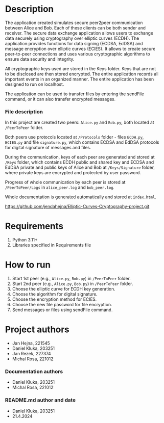 # Description

The application created simulates secure peer2peer communication between Alice and Bob. Each of these clients can be both sender and receiver. The secure data exchange application allows users to exchange data securely using cryptography over elliptic curves (ECDH). The application provides functions for data signing (ECDSA, EdDSA) and message encryption over elliptic curves (ECIES). It allows to create secure peer-to-peer connections and uses various cryptographic algorithms to ensure data security and integrity.

All cryptographic keys used are stored in the Keys folder. Keys that are not to be disclosed are then stored encrypted. The entire application records all important events in an organized manner. The entire application has been designed to run on localhost.

The application can be used to transfer files by entering the sendFile command, or it can also transfer encrypted messages.

### File description

In this project are created two peers: ```Alice.py``` and ```Bob.py```, both located at ```/PeerToPeer``` folder.

Both peers use protocols located at ```/Protocols``` folder - files ```ECDH.py```, ```ECIES.py``` and file ```signature.py```, which contains ECDSA and EdDSA protocols for digital signature of messages and files.

During the communication, keys of each peer are generated and stored at ```/Keys``` folder, which contains ECDH public and shared key and ECDSA and EdDSA private and public keys of Alice and Bob at ```/Keys/Signature``` folder, where private keys are encrypted and protected by user password.

Progress of whole communication by each peer is stored at ```/PeerToPeer/Logs``` in ```alice_peer.log``` and ```bob_peer.log```.

Whole documentation is generated automatically and stored at ```index.html```.

https://github.com/jendahejna/Elliptic-Curves-Cryptography-project.git

# Requirements
1. Python 3.11+
2. Libraries specified in Requirements file

# How to run
1. Start 1st peer (e.g., ```Alice.py```, ```Bob.py```) in ```/PeerToPeer``` folder.
2. Start 2nd peer (e.g., ```Alice.py```, ```Bob.py```) in ```/PeerToPeer``` folder.
3. Choose the elliptic curve for ECDH key generation.
4. Choose the algorithm for digital signature.
5. Choose the encryption method for ECIES.
6. Choose the new file password for file encryption.
7. Send messages or files using sendFile command.

# Project authors
- Jan Hejna, 221545 
- Daniel Kluka, 203251 
- Jan Rezek, 227374 
- Michal Rosa, 221012

### Documentation authors 
- Daniel Kluka, 203251 
- Michal Rosa, 221012

### README.md author and date
- Daniel Kluka, 203251
- 21.4.2024


